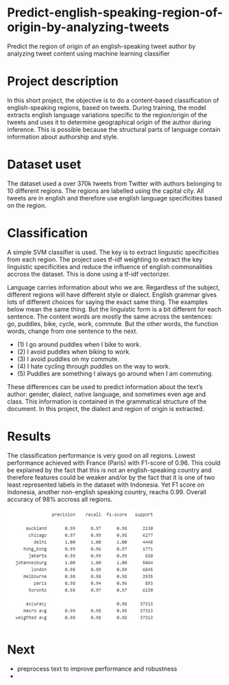 # Predict-english-speaking-region-of-origin-by-analyzing-tweets

Predict the region of origin of an english-speaking tweet author by analyzing tweet content using machine learning classifier

# Project description

In this short project, the objective is to do a content-based classification of english-speaking regions, based on tweets.
During training, the model extracts english language variations specific to the region/origin of the tweets and uses it to determine geographical origin of the author during inference. This is possible because the structural parts of language contain information about authorship and style.


# Dataset uset

The dataset used a over 370k tweets from Twitter with authors belonging to 10 different regions. The regions are labelled using the capital city. All tweets are in english and therefore use english language specificities based on the region.

# Classification

A simple SVM classifier is used. The key is to extract linguistic specificities from each region. The project uses tf-idf weighting to extract the key linguistic specificities and reduce the influence of english commonalities accross the dataset. This is done using a tf-idf vectorizer.

Language carries information about who we are. Regardless of the subject, different regions will have different style or dialect. English grammar gives lots of different choices for saying the exact same thing. The examples below mean the same thing. But the linguistic form is a bit different for each sentence. The content words are mostly the same across the sentences: go, puddles, bike, cycle, work, commute. But the other words, the function words, change from one sentence to the next.

- (1)  I go around puddles when I bike to work.
- (2)  I avoid puddles when biking to work.
- (3)  I avoid puddles on my commute.
- (4)  I hate cycling through puddles on the way to work.
- (5)  Puddles are something I always go around when I am commuting.

These differences can be used to predict information about the text’s author: gender, dialect, native language, and sometimes even age and class. This information is contained in the grammatical structure of the document. In this project, the dialect and region of origin is extracted.

# Results

The classification performance is very good on all regions. Lowest performance achieved with France (Paris) with F1-score of 0.96. This could be explained by the fact that this is not an english-speaking country and therefore features could be weaker and/or by the fact that it is one of two least represented labels in the dataset with Indonesia. Yet F1 score on Indonesia, another non-english speaking country,  reachs 0.99.
Overall accuracy of 98% accross all regions.

![](metrics.jpg)

# Next
- preprocess text to improve performance and robustness
- 
